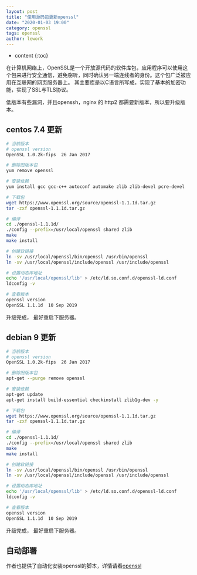 ```yaml
---
layout: post
title: "使用源码包更新openssl"
date: "2020-01-03 19:00"
category: openssl
tags: openssl
author: lework
---
```

* content
{:toc}

在计算机网络上，OpenSSL是一个开放源代码的软件库包，应用程序可以使用这个包来进行安全通信，避免窃听，同时确认另一端连线者的身份。这个包广泛被应用在互联网的网页服务器上。 其主要库是以C语言所写成，实现了基本的加密功能，实现了SSL与TLS协议。

低版本有些漏洞，并且openssh，nginx 的 http2 都需要新版本，所以要升级版本。




## centos 7.4 更新

```bash
# 当前版本
# openssl version
OpenSSL 1.0.2k-fips  26 Jan 2017

# 删除旧版本包
yum remove openssl

# 安装依赖
yum install gcc gcc-c++ autoconf automake zlib zlib-devel pcre-devel 

# 下载包
wget https://www.openssl.org/source/openssl-1.1.1d.tar.gz
tar -zxf openssl-1.1.1d.tar.gz 

# 编译
cd ./openssl-1.1.1d/
./config --prefix=/usr/local/openssl shared zlib
make
make install

# 创建软链接
ln -sv /usr/local/openssl/bin/openssl /usr/bin/openssl
ln -sv /usr/local/openssl/include/openssl /usr/include/openssl

# 设置动态库地址
echo '/usr/local/openssl/lib' > /etc/ld.so.conf.d/openssl-ld.conf
ldconfig -v

# 查看版本
openssl version
OpenSSL 1.1.1d  10 Sep 2019
```

升级完成， 最好重启下服务器。


## debian 9 更新

```bash
# 当前版本
# openssl version
OpenSSL 1.0.2k-fips  26 Jan 2017

# 删除旧版本包
apt-get --purge remove openssl

# 安装依赖
apt-get update
apt-get install build-essential checkinstall zlib1g-dev -y

# 下载包
wget https://www.openssl.org/source/openssl-1.1.1d.tar.gz
tar -zxf openssl-1.1.1d.tar.gz 

# 编译
cd ./openssl-1.1.1d/
./config --prefix=/usr/local/openssl shared zlib
make
make install

# 创建软链接
ln -sv /usr/local/openssl/bin/openssl /usr/bin/openssl
ln -sv /usr/local/openssl/include/openssl /usr/include/openssl

# 设置动态库地址
echo '/usr/local/openssl/lib' > /etc/ld.so.conf.d/openssl-ld.conf
ldconfig -v

# 查看版本
openssl version
OpenSSL 1.1.1d  10 Sep 2019
```

升级完成， 最好重启下服务器。

## 自动部署

作者也提供了自动化安装openssl的脚本，详情请看[openssl](https://github.com/lework/Ansible-roles/tree/master/openssl)
